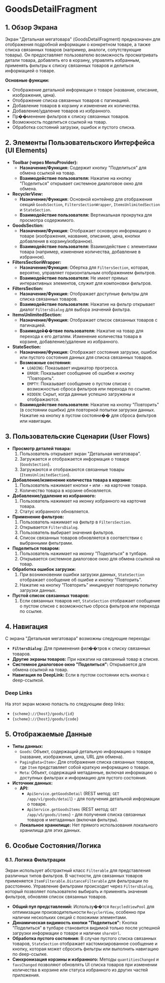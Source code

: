# GoodsDetailFragment

## 1. Обзор Экрана

Экран "Детальная мегатовара" (GoodsDetailFragment) предназначен для отображения подробной информации о конкретном товаре, а также списка связанных товаров (например, аналоги, сопутствующие товары). Он предоставляет пользователю возможность просматривать детали товара, добавлять его в корзину, управлять избранным, применять фильтры к списку связанных товаров и делиться информацией о товаре.

**Основные функции:**
*   Отображение детальной информации о товаре (название, описание, изображения, цена).
*   Отображение списка связанных товаров с пагинацией.
*   Добавление товаров в корзину и изменение их количества.
*   Добавление/удаление товаров из избранного.
*   Пр��менение фильтров к списку связанных товаров.
*   Возможность поделиться ссылкой на товар.
*   Обработка состояний загрузки, ошибок и пустого списка.

## 2. Элементы Пользовательского Интерфейса (UI Elements)

*   **Toolbar (через MenuProvider):**
    *   **Назначение/Функция:** Содержит кнопку "Поделиться" для обмена ссылкой на товар.
    *   **Взаимодействие пользователя:** Нажатие на кнопку "Поделиться" открывает системное диалоговое окно для обмена.
*   **RecyclerView:**
    *   **Назначение/Функция:** Основной контейнер для отображения секций `GoodsSection`, `FiltersSectionWrapper`, `ItemsUnlimitedSection` и `StateSection`.
    *   **Взаимодействие пользователя:** Вертикальная прокрутка для просмотра содержимого.
*   **GoodsSection:**
    *   **Назначение/Функция:** Отображает основную информацию о товаре (изображения, название, описание, цена, кнопки добавления в корзину/избранное).
    *   **Взаимодействие пользователя:** Взаимодействие с элементами товара (например, изменение количества, добавление в избранное).
*   **FiltersSectionWrapper:**
    *   **Назначение/Функция:** Обертка для `FiltersSection`, которая, вероятно, управляет горизонтальным отображением фильтров.
    *   **Взаимодействие пользователя:** Не имеет прямых интерактивных элементов, служит для компоновки фильтров.
*   **FiltersSection:**
    *   **Назначение/Функция:** Отображает доступные фильтры для списка связанных товаров.
    *   **Взаимодействие пользователя:** Нажатие на фильтр открывает диалог `FiltersDialog` для выбора значений фильтра.
*   **ItemsUnlimitedSection:**
    *   **Назначение/Функция:** Отображает список связанных товаров с пагинацией.
    *   **Взаимодей��твие пользователя:** Нажатие на товар для перехода к его деталям. Изменение количества товара в корзине, добавление/удаление из избранного.
*   **StateSection:**
    *   **Назначение/Функция:** Отображает состояния загрузки, ошибок или пустого состояния данных для списка связанных товаров.
    *   **Возможные состояния:**
        *   `LOADING`: Показывает индикатор прогресса.
        *   `ERROR`: Показывает сообщение об ошибке и кнопку "Повторить".
        *   `EMPTY`: Показывает сообщение о пустом списке с возможностью сброса фильтров или перехода по ссылке.
        *   `HIDDEN`: Скрыт, когда данные успешно загружены и отображаются.
    *   **Взаимодействие пользователя:** Нажатие на кнопку "Повторить" (в состоянии ошибки) для повторной попытки загрузки данных. Нажатие на кнопку в пустом состояни�� для сброса фильтров или навигации.

## 3. Пользовательские Сценарии (User Flows)

*   **Просмотр деталей товара:**
    1.  Пользователь открывает экран "Детальная мегатовара".
    2.  Загружается и отображается информация о товаре (`GoodsSection`).
    3.  Загружаются и отображаются связанные товары (`ItemsUnlimitedSection`).
*   **Добавление/изменение количества товара в корзине:**
    1.  Пользователь нажимает кнопки `+` или `-` на карточке товара.
    2.  Количество товара в корзине обновляется.
*   **Добавление/удаление из избранного:**
    1.  Пользователь нажимает на иконку избранного на карточке товара.
    2.  Статус избранного обновляется.
*   **Применение фильтров:**
    1.  Пользователь нажимает на фильтр в `FiltersSection`.
    2.  Открывается `FiltersDialog`.
    3.  Пользователь выбирает значения фильтров.
    4.  Список связанных товаров обновляется в соответствии с выбранными фильтрами.
*   **Поделиться товаром:**
    1.  Пользователь нажимает на иконку "Поделиться" в тулбаре.
    2.  Открывается системное диалоговое окно для обмена ссылкой на товар.
*   **Обработка ошибок загрузки:**
    1.  При возникновении ошибки загрузки данных, `StateSection` отображает сообщение об ошибке и кнопку "Повторить".
    2.  Нажатие на кнопку "Повторить" инициирует повторную попытку загрузки данных.
*   **Пустой список связанных товаров:**
    1.  Если связанных товаров нет, `StateSection` отображает сообщение о пустом списке с возможностью сброса фильтров или перехода по ссылке.

## 4. Навигация

С экрана "Детальная мегатовара" возможны следующие переходы:

*   **`FiltersDialog`:** Для применения фил��тров к списку связанных товаров.
*   **Другие экраны товаров:** При нажатии на связанный товар в списке.
*   **Системное диалоговое окно "Поделиться":** Открывается для обмена ссылкой на товар.
*   **Навигация по DeepLink:** Если в пустом состоянии есть кнопка с deep-ссылкой.

### Deep Links

На этот экран можно попасть по следующим deep links:

*   `{scheme}://{host}/goods/{id}`
*   `{scheme}://{host}/goods/{code}`

## 5. Отображаемые Данные

*   **Типы данных:**
    *   `Goods`: Объект, содержащий детальную информацию о товаре (название, изображения, цена, URL для обмена).
    *   `PagingData<Item>`: Для отображения списка связанных товаров, где `Item` представляет собой краткую информацию о товаре.
    *   `Meta`: Объект, содержащий метаданные, включая информацию о доступных фильтрах и информацию для пустого состояния.
*   **Источник данных:**
    *   **API:**
        *   `ApiService.getGoodsDetail` (REST метод: `GET /app/v1/goods/detail`) - для получения детальной информации о товаре.
        *   `ApiService.getGoodsItems` (REST метод: `GET /app/v5/goods/items`) - для получения списка связанных товаров и метаданных (включая фильтры).
    *   **Локальное хранилище:** Нет прямого использования локального хранилища для этих данных.

## 6. Особые Состояния/Логика

### 6.1. Логика Фильтрации
Экран использует абстрактный класс `Filterable` для представления различных типов фильтров. В частности, для связанных товаров применяется `ItemFilterable.DistanceFilterable` для фильтрации по расстоянию. Управление фильтрами происходит через `FiltersDialog`, который позволяет пользователю выбирать и применять значения фильтров, обновляя список связанных товаров.

*   **Общий пул представлений:** Использу��тся `RecycledViewPool` для оптимизации производительности `RecyclerView`, особенно при наличии нескольких секций с похожими элементами.
*   **Динамическая видимость кнопки "Поделиться":** Кнопка "Поделиться" в тулбаре становится видимой только после успешной загрузки информации о товаре и наличии `shareUrl`.
*   **Обработка пустого состояния:** В случае пустого списка связанных товаров, `StateSection` отображает кастомизированное сообщение и кнопку, которая может сбросить фильтры или выполнить навигацию по deep-ссылке.
*   **Синхронизация корзины и избранного:** Методы `quantitiesChanged` и `favsChanged` позволяют обновлять UI списка товаров при изменении количества в корзине или статуса избранного из других частей приложения.